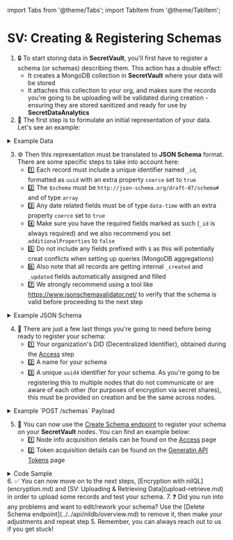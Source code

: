 import Tabs from '@theme/Tabs';
import TabItem from '@theme/TabItem';

# SV: Creating & Registering Schemas

1. 🔒 To start storing data in **SecretVault**, you'll first have to register a schema (or schemas) describing them. This action has a double effect:
   - It creates a MongoDB collection in **SecretVault** where your data will be stored
   - It attaches this collection to your org, and makes sure the records you're going to be uploading will be validated during creation - ensuring they are stored sanitized and ready for use by **SecretDataAnalytics**
2. 📝 The first step is to formulate an initial representation of your data. Let's see an example:
<details>
<summary>Example Data</summary>

```json
service = Netflix //string
username = JohnDoe13 //string
password = p4$$worD //string
registred_at = 2022-01-01T00:00:00Z //datetime
```

</details>

3. ⚙️ Then this representation must be translated to **JSON Schema** format. There are some specific steps to take into account here:
   - 1️⃣ Each record must include a unique identifier named `_id`, formatted as `uuid` with an extra property `coerce` set to `true`
   - 2️⃣ The `$schema` must be `http://json-schema.org/draft-07/schema#` and of type `array`
   - 3️⃣ Any date related fields must be of type `data-time` with an extra property `coerce` set to `true`
   - 4️⃣ Make sure you have the required fields marked as such (`_id` is always required) and we also recommend you set `additionalProperties` to `false`
   - 5️⃣ Do not include any fields prefixed with `$` as this will potentially creat conflicts when setting up queries (MongoDB aggregations)
   - 6️⃣ Also note that all records are getting internal `_created` and `_updated` fields automatically assigned and filled
   - 7️⃣ We strongly recommend using a tool like https://www.jsonschemavalidator.net/ to verify that the schema is valid before proceeding to the next step

<details>
<summary>Example JSON Schema</summary>

```json
{
  "$schema": "http://json-schema.org/draft-07/schema#",
  "type": "array",
  "items": {
    "type": "object",
    "properties": {
      "_id": {
        "type": "string",
        "format": "uuid",
        "coerce": true
      },
      "service": {
        "type": "string"
      },
      "username": {
        "type": "string"
      },
      "password": {
        "type": "string"
      },
      "registered_at": {
        "type": "string",
        "format": "date-time",
        "coerce": true
      }
    },
    "required": ["_id", "service", "username", "password", "registered_at"],
    "additionalProperties": false
  }
}
```

</details>

4. 🧰 There are just a few last things you're going to need before being ready to register your schema:
   - 1️⃣ Your organization's DID (Decentralized Identifier), obtained during the [Access](access.md) step
   - 2️⃣ A name for your schema
   - 3️⃣ A unique `uuid4` identifier for your schema. As you're going to be registering this to multiple nodes that do not communicate or are aware of each other (for purposes of encryption via secret shares), this must be provided on creation and be the same across nodes.

<details>
<summary>Example `POST /schemas` Payload</summary>

```json
{
   "_id": "9b22147f-d6d5-40f1-927d-96c08XXXXXXXX",
   "owner": "did:nil:testnet:nillion1lng3uvz65frtv4jnrxyn2zn7xhyzujXXXXXXXX",
   "name": "My services",
   "keys": [
      "_id"
   ],
   "schema": {
      "$schema": "http://json-schema.org/draft-07/schema#",
      "type": "array",
      "items": {
         "type": "object",
         "properties": {
            "_id": {
               "type": "string",
               "format": "uuid",
               "coerce": true
            },
            "service": {
               "type": "string"
            },
            "username": {
               "type": "string"
            },
            "password": {
               "type": "string"
            },
            "registered_at": {
               "type": "string",
               "format": "date-time",
               "coerce": true
            }
         },
         "required": [
            "_id",
            "service",
            "username",
            "password",
            "registered_at"
         ],
         "additionalProperties": false
      }
   }
}
```

</details>

5. 🏁 You can now use the [Create Schema endpoint](../../api/nildb/overview.md) to register your schema on your **SecretVault** nodes. You can find an example below:
   - 1️⃣ Node info acquisition details can be found on the [Access](access.md) page
   - 2️⃣ Token acquisition details can be found on the [Generatin API Tokens](generate-tokens.md) page

<details>
<summary>Code Sample</summary>

<Tabs>
  <TabItem value="python" label="Python">

```python
import requests

def create_schema(node_urls: list = None, node_jwts: list = None, payload: dict = None) -> None:
    """Create a schema in the specified nodes."""
    for i, (url, jwt) in enumerate(zip(node_urls, node_jwts)):
        try:
            headers = {
                'Authorization': f'Bearer {jwt}',
                'Content-Type': 'application/json'
            }

            response = requests.post(
                f"{url}/schemas",
                headers=headers,
                json=payload if payload is not None else {}
            )

            if response.status_code == 200:
                print(f"Schema created successfully in {url}.")
            else:
                print(f"Failed to create schema in {url}: {response.status_code} {response.text}")

        except Exception as e:
            print(f"Error creating schema in {url}: {str(e)}")

if __name__ == "__main__":
    # Node info acquired on the Access step of the docs
    node_urls = ["https://node1.example.com", "https://node2.example.com", "https://node3.example.com"]
    # Tokens acquired on the Generate Tokens step of the docs
    admin_node_jwts = ["jwt_token_1", "jwt_token_2", "jwt_token_3"]
    # Example given on step 4
    schema_payload = {}

    create_schema(node_urls, admin_node_jwts, schema_payload)

```

</TabItem> 
<TabItem value="typescript" label="TypeScript">

```TypeScript
// placeholder
```
</TabItem> 
</Tabs>
</details>
6. ✅ You can now move on to the next steps, [Encryption with nilQL](encryption.md) and [SV: Uploading & Retrieving Data](upload-retrieve.md) in order to upload some records and test your schema.
7. ❓ Did you run into any problems and want to edit/rework your schema? Use the [Delete Schema endpoint](../../api/nildb/overview.md) to remove it, then make your adjustments and repeat step 5. Remember, you can always reach out to us if you get stuck!
